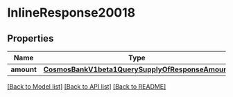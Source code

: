# InlineResponse20018

## Properties
Name | Type | Description | Notes
------------ | ------------- | ------------- | -------------
**amount** | [**CosmosBankV1beta1QuerySupplyOfResponseAmount**](CosmosBankV1beta1QuerySupplyOfResponseAmount.md) |  | [optional] 

[[Back to Model list]](../README.md#documentation-for-models) [[Back to API list]](../README.md#documentation-for-api-endpoints) [[Back to README]](../README.md)

